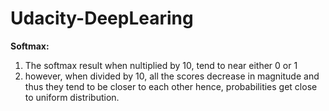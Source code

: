 # Udacity-DeepLearing

**Softmax:**  
1. The softmax result when nultiplied by 10, tend to near either 0 or 1
2. however, when divided by 10, all the scores decrease in magnitude and thus they tend to be closer to each other hence, probabilities get
   close to uniform distribution.
    
